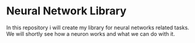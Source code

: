 # Neural Network Library

In this repository i will create my library for neural networks related tasks.
We will shortly see how a neuron works and what we can do with it.
